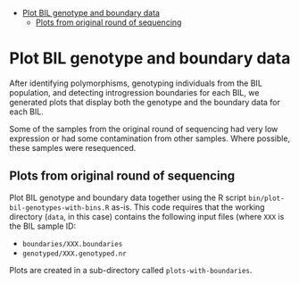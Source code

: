 <!-- MarkdownTOC -->

- [Plot BIL genotype and boundary data](#plot-bil-genotype-and-boundary-data)
    - [Plots from original round of sequencing](#plots-from-original-round-of-sequencing)

<!-- /MarkdownTOC -->


# Plot BIL genotype and boundary data

After identifying polymorphisms, genotyping individuals from the BIL population, and detecting introgression boundaries for each BIL, we generated plots that display both the genotype and the boundary data for each BIL.

Some of the samples from the original round of sequencing had very low expression or had some contamination from other samples. Where possible, these samples were resequenced.

## Plots from original round of sequencing

Plot BIL genotype and boundary data together using the R script `bin/plot-bil-genotypes-with-bins.R` as-is. This code requires that the working directory (`data`, in this case) contains the following input files (where `XXX` is the BIL sample ID:

- `boundaries/XXX.boundaries`
- `genotyped/XXX.genotyped.nr`

Plots are created in a sub-directory called `plots-with-boundaries`.
